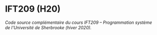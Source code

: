 # IFT209 (H20)

_Code source complémentaire du cours IFT209 – Programmation système de l'Université de Sherbrooke (hiver 2020)._
